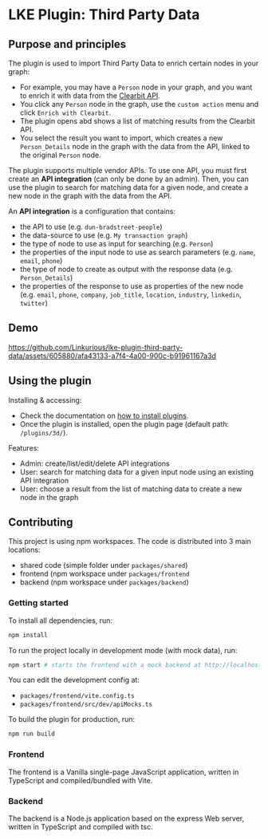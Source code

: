 # LKE Plugin: Third Party Data

## Purpose and principles
The plugin is used to import Third Party Data to enrich certain nodes in your graph:
- For example, you may have a `Person` node in your graph, and you want to enrich it with data from the [Clearbit API](https://clearbit.com/docs#enrichment-api).
- You click any `Person` node in the graph, use the `custom action` menu and click `Enrich with Clearbit`.
- The plugin opens abd shows a list of matching results from the Clearbit API.
- You select the result you want to import, which creates a new `Person_Details` node in the graph with the data from the API, linked to the original `Person` node.

The plugin supports multiple vendor APIs.
To use one API, you must first create an **API integration** (can only be done by an admin).
Then, you can use the plugin to search for matching data for a given node, and create a new node in the graph with the data from the API.

An **API integration** is a configuration that contains:
- the API to use (e.g. `dun-bradstreet-people`)
- the data-source to use (e.g. `My transaction graph`)
- the type of node to use as input for searching (e.g. `Person`)
- the properties of the input node to use as search parameters (e.g. `name`, `email`, `phone`)
- the type of node to create as output with the response data (e.g. `Person_Details`)
- the properties of the response to use as properties of the new node (e.g. `email`, `phone`, `company`, `job_title`, `location`, `industry`, `linkedin`, `twitter`)

## Demo
https://github.com/Linkurious/lke-plugin-third-party-data/assets/605880/afa43133-a7f4-4a00-900c-b91961167a3d

## Using the plugin
Installing & accessing:
- Check the documentation on [how to install plugins](https://doc.linkurious.com/admin-manual/latest/plugins/#how-do-i-install-plugins-).
- Once the plugin is installed, open the plugin page (default path: `/plugins/3d/`).

Features:
- Admin: create/list/edit/delete API integrations
- User: search for matching data for a given input node using an existing API integration
- User: choose a result from the list of matching data to create a new node in the graph

## Contributing
This project is using npm workspaces.
The code is distributed into 3 main locations:
- shared code (simple folder under `packages/shared`)
- frontend (npm workspace under `packages/frontend`
- backend (npm workspace under `packages/backend`)

### Getting started
To install all dependencies, run:
```bash
npm install
```

To run the project locally in development mode (with mock data), run:
```bash
npm start # starts the frontend with a mock backend at http://localhost:4000/plugins/3d/
```
You can edit the development config at:
- `packages/frontend/vite.config.ts`
- `packages/frontend/src/dev/apiMocks.ts`

To build the plugin for production, run:
```bash
npm run build
```

### Frontend
The frontend is a Vanilla single-page JavaScript application, written in TypeScript and compiled/bundled with Vite.

### Backend
The backend is a Node.js application based on the express Web server, written in TypeScript and compiled with tsc.
